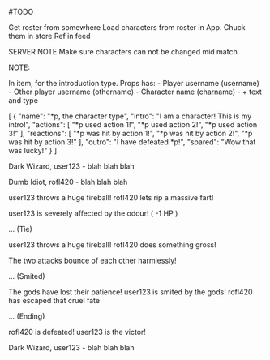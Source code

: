 #TODO

Get roster from somewhere
Load characters from roster in App.
	Chuck them in store
	Ref in feed	


SERVER NOTE
	Make sure characters can not be changed mid match.

NOTE:

In item, for the introduction type.
Props has:
	- Player username (username)
	- Other player username (othername)
	- Character name (charname)
	- + text and type


[
	{
		"name": "*p, the character type",
		"intro": "I am a character! This is my intro!",
		"actions": [
			"*p used action 1!",
			"*p used action 2!",
			"*p used action 3!"
		],
		"reactions": [
			"*p was hit by action 1!",
			"*p was hit by action 2!",
			"*p was hit by action 3!"
		],
		"outro": "I have defeated *p!",
		"spared": "Wow that was lucky!"
	}
]


Dark Wizard, user123
	- blah blah blah

Dumb Idiot, rofl420
	- blah blah blah

user123 throws a huge fireball!
rofl420 lets rip a massive fart!

user123 is severely affected by the odour! ( -1 HP )

... (Tie)

user123 throws a huge fireball!
rofl420 does something gross! 

The two attacks bounce of each other harmlessly!

... (Smited)

The gods have lost their patience!
user123 is smited by the gods!
rofl420 has escaped that cruel fate

... (Ending)

rofl420 is defeated!
user123 is the victor!

Dark Wizard, user123
	- blah blah blah



